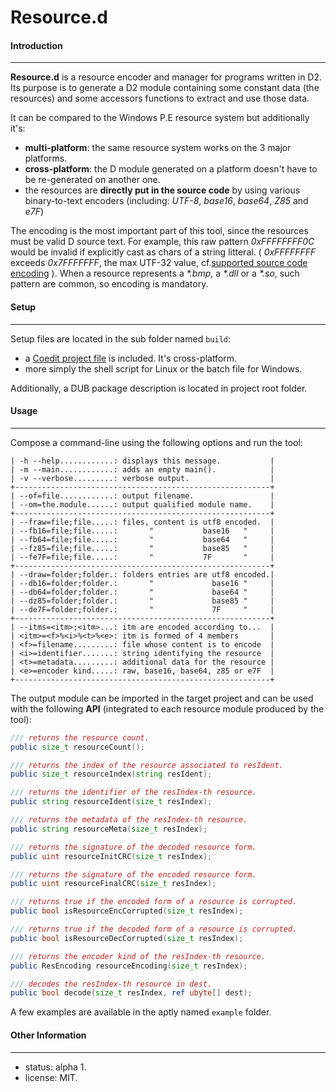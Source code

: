 # Resource.d

#### Introduction
-----------------

**Resource.d** is a resource encoder and manager for programs written in D2. 
Its purpose is to generate a D2 module containing some constant data (the resources) 
and some accessors functions to extract and use those data.

It can be compared to the Windows P.E resource system but additionally it's:
* **multi-platform**: the same resource system works on the 3 major platforms.
* **cross-platform**: the D module generated on a platform doesn't have to be re-generated on another one.
* the resources are **directly put in the source code** by using various binary-to-text encoders (including: *UTF-8*, *base16*, *base64*, *Z85* and *e7F*)

The encoding is the most important part of this tool, since the resources must be valid D source text.
For example, this raw pattern *0xFFFFFFFF0C* would be invalid if explicitly cast as chars of a string litteral.
( *0xFFFFFFFF* exceeds *0x7FFFFFFF*, the max UTF-32 value, cf.[supported source code encoding](http://dlang.org/lex) ).
When a resource represents a _*.bmp_, a _*.dll_ or a _*.so_, such pattern are common, so encoding is mandatory.

#### Setup
----------

Setup files are located in the sub folder named `build`:
* a [Coedit project file](https://github.com/BBasile/Coedit) is included. It's cross-platform.
* more simply the shell script for Linux or the batch file for Windows.

Additionally, a DUB package description is located in project root folder. 

#### Usage
----------

Compose a command-line using the following options and run the tool:
```
| -h --help............: displays this message.           |
| -m --main............: adds an empty main().            |
| -v --verbose.........: verbose output.                  |
+---------------------------------------------------------+
| --of=file............: output filename.                 |
| --om=the.module......: output qualified module name.    |
+---------------------------------------------------------+
| --fraw=file;file.....: files, content is utf8 encoded.  |
| --fb16=file;file.....:       "           base16   "     |
| --fb64=file;file.....:       "           base64   "     |
| --fz85=file;file.....:       "           base85   "     |
| --fe7F=file;file.....:       "           7F       "     |
+---------------------------------------------------------+
| --draw=folder;folder.: folders entries are utf8 encoded.|
| --db16=folder;folder.:       "             base16 "     |
| --db64=folder;folder.:       "             base64 "     |
| --dz85=folder;folder.:       "             base85 "     |
| --de7F=folder;folder.:       "             7F     "     |
+---------------------------------------------------------+
| --itms=<itm>;<itm>...: itm are encoded according to...  |
| <itm>=<f>%<i>%<t>%<e>: itm is formed of 4 members       |
| <f>=filename.........: file whose content is to encode  |
| <i>=identifier.......: string identifying the resource  |
| <t>=metadata.........: additional data for the resource |
| <e>=encoder kind.....: raw, base16, base64, z85 or e7F  |
+---------------------------------------------------------+
```
The output module can be imported in the target project and can be used with the following **API** (integrated to each resource module produced by the tool):
```D
/// returns the resource count.
public size_t resourceCount();

/// returns the index of the resource associated to resIdent.
public size_t resourceIndex(string resIdent);

/// returns the identifier of the resIndex-th resource.
public string resourceIdent(size_t resIndex);

/// returns the metadata of the resIndex-th resource.
public string resourceMeta(size_t resIndex);

/// returns the signature of the decoded resource form.
public uint resourceInitCRC(size_t resIndex);

/// returns the signature of the encoded resource form.
public uint resourceFinalCRC(size_t resIndex);

/// returns true if the encoded form of a resource is corrupted.
public bool isResourceEncCorrupted(size_t resIndex);

/// returns true if the decoded form of a resource is corrupted.
public bool isResourceDecCorrupted(size_t resIndex);

/// returns the encoder kind of the resIndex-th resource.
public ResEncoding resourceEncoding(size_t resIndex);

/// decodes the resIndex-th resource in dest.
public bool decode(size_t resIndex, ref ubyte[] dest);
```

A few examples are available in the aptly named `example` folder. 

#### Other Information
----------------------
* status: alpha 1.
* license: MIT.

